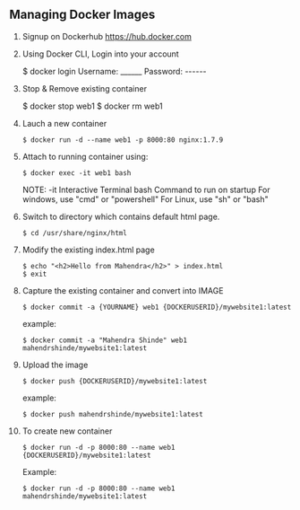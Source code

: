 ## Managing Docker Images

1.  Signup on Dockerhub https://hub.docker.com
2.  Using Docker CLI, Login into your account

    $ docker login
    Username: ______
    Password: ------

3.  Stop & Remove existing container

    $ docker stop web1
    $ docker rm web1

4.  Lauch a new container

    ```
    $ docker run -d --name web1 -p 8000:80 nginx:1.7.9  
    ```

5.  Attach to running container using:

    ```
    $ docker exec -it web1 bash
    ```

    NOTE: -it   Interactive Terminal
          bash  Command to run on startup
            For windows, use "cmd" or "powershell"
            For Linux, use "sh" or "bash"

5.  Switch to directory which contains default html page.

    ```
    $ cd /usr/share/nginx/html
    ```

6.  Modify the existing index.html page

    ```
    $ echo "<h2>Hello from Mahendra</h2>" > index.html
    $ exit
    ```

7.  Capture the existing container and convert into IMAGE

    ```
    $ docker commit -a {YOURNAME} web1 {DOCKERUSERID}/mywebsite1:latest   
    ```

    example:
    ```
    $ docker commit -a "Mahendra Shinde" web1 mahendrshinde/mywebsite1:latest   
    ```

8.  Upload the image

    ```
    $ docker push {DOCKERUSERID}/mywebsite1:latest
    ```

    example:
    ```
    $ docker push mahendrshinde/mywebsite1:latest
    ```

9.  To create new container

    ```
    $ docker run -d -p 8000:80 --name web1 {DOCKERUSERID}/mywebsite1:latest
    ```
    
    Example:
    ```
    $ docker run -d -p 8000:80 --name web1 mahendrshinde/mywebsite1:latest
    ```
